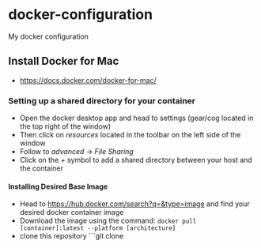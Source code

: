# docker-configuration
My docker configuration

## Install Docker for Mac
  - <https://docs.docker.com/docker-for-mac/>

### Setting up a shared directory for your container
  - Open the docker desktop app and head to settings (gear/cog located in the top right of the window)
  - Then click on *resources* located in the toolbar on the left side of the window
  - Follow to *advanced* -> *File Sharing*
  - Click on the *+* symbol to add a shared directory between your host and the container
  
#### Installing Desired Base Image
  - Head to <https://hub.docker.com/search?q=&type=image> and find your desired docker container image
  - Download the image using the command: ```docker pull [container]:latest --platform [architecture]```
  - clone this repository ```git clone 
